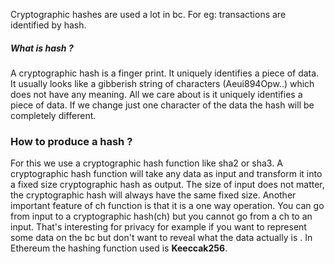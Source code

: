
Cryptographic hashes are used a lot in bc. For eg: transactions are identified by hash.

##### What is hash ?
A cryptographic hash is a finger print. It uniquely identifies a piece of data. It usually looks like a gibberish string of characters (Aeui894Opw..)  which does not have any meaning. All we care about is it uniquely identifies a piece of data. If we change just one character of the data the hash will be completely different.

### How to produce a hash ?

For this we use a cryptographic hash function like sha2 or sha3. A cryptographic hash function will take any data as input and transform it into a fixed size cryptographic hash as output. The size of input does not matter, the cryptographic hash will always have the same fixed size. Another important feature of ch function is that it is a one way operation. You can go from input to a cryptographic hash(ch) but you cannot go from a ch to an input. That's interesting for privacy for example if you want to represent some data on the bc but don't want to reveal what the data actually is . In Ethereum the hashing function used is   **Keeccak256**.